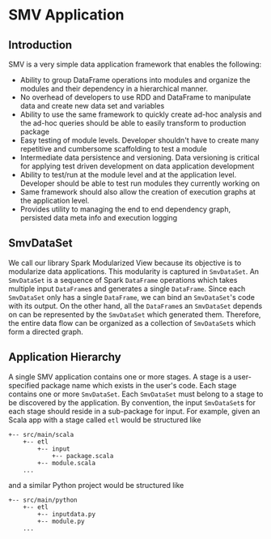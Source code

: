 # SMV Application

## Introduction
SMV is a very simple data application framework that enables the following:

* Ability to group DataFrame operations into modules and organize the modules and their dependency in a hierarchical manner.
* No overhead of developers to use RDD and DataFrame to manipulate data and create new data set and variables
* Ability to use the same framework to quickly create ad-hoc analysis and the ad-hoc queries should be able to easily transform to production package
* Easy testing of module levels. Developer shouldn't have to create many repetitive and cumbersome scaffolding to test a module
* Intermediate data persistence and versioning. Data versioning is critical for applying test driven development on data application development
* Ability to test/run at the module level and at the application level. Developer should be able to test run modules they currently working on
* Same framework should also allow the creation of execution graphs at the application level.
* Provides utility to managing the end to end dependency graph, persisted data meta info and execution logging

## SmvDataSet

We call our library Spark Modularized View because its objective is to modularize data applications. This modularity is captured in `SmvDataSet`. An `SmvDataSet` is a sequence of Spark `DataFrame` operations which takes multiple input `DataFrame`s and generates a single `DataFrame`. Since each `SmvDataSet` only has a single `DataFrame`, we can bind an `SmvDataSet`'s code with its output. On the other hand, all the `DataFrame`s an `SmvDataSet` depends on can be represented by the `SmvDataSet` which generated them. Therefore, the entire data flow can be organized as a collection of `SmvDataSet`s which form a directed graph.

## Application Hierarchy
A single SMV application contains one or more stages. A stage is a user-specified package name which exists in the user's code. Each stage contains one or more `SmvDataSet`. Each `SmvDataSet` must belong to a stage to be discovered by the application. By convention, the input `SmvDataSet`s for each stage should reside in a sub-package for input. For example, given an Scala app with a stage called `etl` would be structured like
```
+-- src/main/scala
    +-- etl
        +-- input
            +-- package.scala
        +-- module.scala
    ...
```
and a similar Python project would be structured like
```
+-- src/main/python
    +-- etl
        +-- inputdata.py
        +-- module.py
    ...
```
